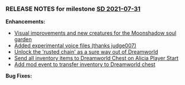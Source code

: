 ### RELEASE NOTES for milestone [SD 2021-07-31](https://github.com/SkyrimLL/SDPlus/milestone/79?closed=1) 
**Enhancements:** 
- [Visual improvements and new creatures for the Moonshadow soul garden](https://github.com/SkyrimLL/SDPlus/issues/1066)
- [Added experimental voice files (thanks judge007)](https://github.com/SkyrimLL/SDPlus/issues/1065)
- [Unlock the 'rusted chain' as a sure way out of Dreamworld ](https://github.com/SkyrimLL/SDPlus/issues/1064)
- [Send all inventory items to Dreamworld Chest on Alicia Player Start](https://github.com/SkyrimLL/SDPlus/issues/1063)
- [Add mod event to transfer inventory to Dreamworld chest](https://github.com/SkyrimLL/SDPlus/issues/1062)

**Bug Fixes:** 

